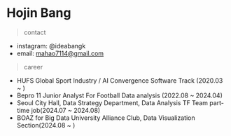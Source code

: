 # Hojin Bang
> contact
  - instagram: @ideabangk
  - email: mahao7114@gmail.com
> career
- HUFS Global Sport Industry / AI Convergence Software Track (2020.03 ~ )
- Bepro 11 Junior Analyst For Football Data analysis (2022.08 ~ 2024.04)
- Seoul City Hall, Data Strategy Department, Data Analysis TF Team part-time job(2024.07 ~ 2024.08)
- BOAZ for Big Data University Alliance Club, Data Visualization Section(2024.08 ~ )
<!---
ideabangk/ideabangk is a ✨ special ✨ repository because its `README.md` (this file) appears on your GitHub profile.
You can click the Preview link to take a look at your changes.
--->
